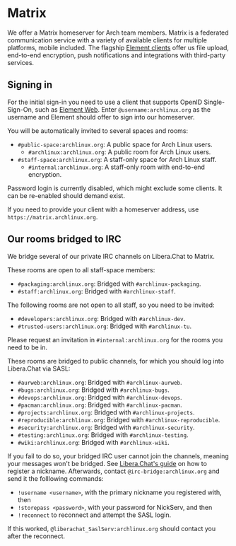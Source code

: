 # Matrix

We offer a Matrix homeserver for Arch team members. Matrix is a federated communication service with
a variety of available clients for multiple platforms, mobile included. The flagship [Element
clients](https://element.io/) offer us file upload, end-to-end encryption, push notifications and
integrations with third-party services.

## Signing in

For the initial sign-in you need to use a client that supports OpenID Single-Sign-On, such as
[Element Web](https://app.element.io/). Enter `@username:archlinux.org` as the username and Element
should offer to sign into our homeserver.

You will be automatically invited to several spaces and rooms:
  - `#public-space:archlinux.org`: A public space for Arch Linux users.
    - `#archlinux:archlinux.org`: A public room for Arch Linux users.
  - `#staff-space:archlinux.org`: A staff-only space for Arch Linux staff.
    - `#internal:archlinux.org`: A staff-only room with end-to-end encryption.

Password login is currently disabled, which might exclude some clients. It can be re-enabled should
demand exist.

If you need to provide your client with a homeserver address, use `https://matrix.archlinux.org`.

## Our rooms bridged to IRC

We bridge several of our private IRC channels on Libera.Chat to Matrix.

These rooms are open to all staff-space members:
  - `#packaging:archlinux.org`: Bridged with `#archlinux-packaging`.
  - `#staff:archlinux.org`: Bridged with `#archlinux-staff`.

The following rooms are not open to all staff, so you need to be invited:
  - `#developers:archlinux.org`: Bridged with `#archlinux-dev`.
  - `#trusted-users:archlinux.org`: Bridged with `#archlinux-tu`.

Please request an invitation in `#internal:archlinux.org` for the rooms you need to be in.

These rooms are bridged to public channels, for which you should log into Libera.Chat via SASL:
  - `#aurweb:archlinux.org`: Bridged with `#archlinux-aurweb`.
  - `#bugs:archlinux.org`: Bridged with `#archlinux-bugs`.
  - `#devops:archlinux.org`: Bridged with `#archlinux-devops`.
  - `#pacman:archlinux.org`: Bridged with `#archlinux-pacman`.
  - `#projects:archlinux.org`: Bridged with `#archlinux-projects`.
  - `#reproducible:archlinux.org`: Bridged with `#archlinux-reproducible`.
  - `#security:archlinux.org`: Bridged with `#archlinux-security`.
  - `#testing:archlinux.org`: Bridged with `#archlinux-testing`.
  - `#wiki:archlinux.org`: Bridged with `#archlinux-wiki`.

If you fail to do so, your bridged IRC user cannot join the channels, meaning your messages won't be
bridged. See [Libera.Chat's guide](https://libera.chat/guides/registration) on how to register a
nickname. Afterwards, contact `@irc-bridge:archlinux.org` and send it the folllowing commands:
  - `!username <username>`, with the primary nickname you registered with, then
  - `!storepass <password>`, with your password for NickServ, and then
  - `!reconnect` to reconnect and attempt the SASL login.

If this worked, `@liberachat_SaslServ:archlinux.org` should contact you after the reconnect.
